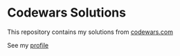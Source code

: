# Codewars Solutions
This repository contains my solutions from [codewars.com](https://www.codewars.com)

See my [profile](https://www.codewars.com/users/AddisonG)
